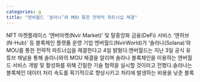 ```yaml
---
categories: g
title: "엔버월드 ‘솔라나’와 MOU 통한 전략적 파트너십 체결"
---
```

NFT 마켓플레이스 ‘엔버마켓(Nvir Market)’ 및 탈중앙화 금융(DeFi) 서비스 ‘엔허브(N-Hub)’ 등 블록체인 플랫폼 운영 기업 엔버월드(NvirWorld)가 ‘솔라나(Solana)’와 MOU를 통한 전략적 파트너십을 체결한다고 4일 밝혔다.엔버월드는 지난 3일 공식 유튜브 채널을 통해 솔라나와의 MOU 체결을 알리며 솔라나 블록체인을 이용하는 엔버월드 서비스 개발 및 활성화를 위해 긴밀한 기술 협력을 실시할 것이라고 전했다.솔라나는 블록체인 데이터 처리 속도를 획기적으로 향상시키고 처리에 발생하는 비용을 낮춘 블록